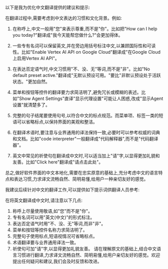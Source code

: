 以下是我为优化中文翻译提供的建议和提示:

在翻译过程中,需要考虑到中文表达的习惯和文化背景。例如:

1. 在称呼上,中文一般用"您"来表示尊重,而不是"你"。比如把"How can I help you today?"翻译成"我今天能帮您做什么?"会更加得体。

2. 一些专有名词可以保留英文,并在旁边用括号标注中文,以兼顾国际性和可读性。比如"Enable Vertex AI API on Google Cloud"翻译成"在Google Cloud上启用Vertex AI API"。

3. 在表达否定语气时,中文习惯用"不、没、无"等词,而不是"非"。比如"No default preset active."翻译成"无默认预设可用。"要比"非默认预设处于活跃状态。"更加自然。

4. 菜单和按钮等控件的翻译要力求简洁明了,避免冗长或模糊的表述。比如"Show Agent Settings"直译"显示代理设置"可能让人困惑,改成"显示Agent设置"就清楚多了。

5. 完整的句子结尾要使用句号,以符合中文的标点规范。而菜单项、标签一类的短语可以省略标点,以保持界面的美观和整洁。

6. 在翻译术语时,要注意与业界通用的译法保持一致,必要时可以参考权威的词典和文档。比如"code interpreter"一般翻译成"代码解释器",而不是"代码翻译器"。

7. 英文中常见的祈使句在翻译成中文时,可以适当加上"请"字,以显得更加礼貌和友善。比如"Click here"翻译成"请点击此处"。

总之,做好软件界面的中文本地化,需要在忠实原意的基础上,充分考虑中文的语言特点和表达习惯,力求译文流畅自然、简明易懂,给用户一种亲切友好的感觉。

我建议后续针对中文的翻译工作,可以提供如下提示词供翻译人员参考:

在将英文翻译成中文时,请注意以下几点:
1. 称呼上尽量使用敬语,如"您"而不是"你"。
2. 专有名词可以用"英文(中文)"的形式标注。
3. 表达否定语气时用"不、没、无"等词,而非"非"。
4. 菜单和按钮等控件名称力求简洁明了。
5. 完整句子使用标点,短语视情况可省略标点。
6. 术语翻译要与业界通用译法一致。
7. 祈使句可加"请"字,以显得更加礼貌友善。
请在理解原文的基础上,结合中文语言习惯进行翻译,力求译文流畅自然、简明易懂,给用户亲切友好的感觉。欢迎提出任何疑问和建议,我们会及时反馈和改进。